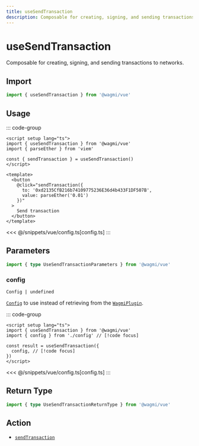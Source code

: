 ```yaml
---
title: useSendTransaction
description: Composable for creating, signing, and sending transactions to networks.
---
```


<script setup>
const packageName = '@wagmi/vue'
const actionName = 'sendTransaction'
const typeName = 'SendTransaction'
const mutate = 'sendTransaction'
const TData = 'SendTransactionData'
const TError = 'SendTransactionErrorType'
const TVariables = 'SendTransactionVariables'
</script>

# useSendTransaction

Composable for creating, signing, and sending transactions to networks.

## Import

```ts
import { useSendTransaction } from '@wagmi/vue'
```

## Usage

::: code-group
```vue [index.vue]
<script setup lang="ts">
import { useSendTransaction } from '@wagmi/vue'
import { parseEther } from 'viem'

const { sendTransaction } = useSendTransaction()
</script>

<template>
  <button
    @click="sendTransaction({
      to: '0xd2135CfB216b74109775236E36d4b433F1DF507B',
      value: parseEther('0.01')
    })"
  >
    Send transaction
  </button>
</template>
```
<<< @/snippets/vue/config.ts[config.ts]
:::

## Parameters

```ts
import { type UseSendTransactionParameters } from '@wagmi/vue'
```

### config

`Config | undefined`

[`Config`](/vue/api/createConfig#config) to use instead of retrieving from the [`WagmiPlugin`](/vue/api/WagmiPlugin).

::: code-group
```vue [index.vue]
<script setup lang="ts">
import { useSendTransaction } from '@wagmi/vue'
import { config } from './config' // [!code focus]

const result = useSendTransaction({
  config, // [!code focus]
})
</script>
```
<<< @/snippets/vue/config.ts[config.ts]
:::

<!--@include: @shared/mutation-options.md-->

## Return Type

```ts
import { type UseSendTransactionReturnType } from '@wagmi/vue'
```

<!--@include: @shared/mutation-result.md-->

<!--@include: @shared/mutation-imports.md-->

## Action

- [`sendTransaction`](/core/api/actions/sendTransaction)
